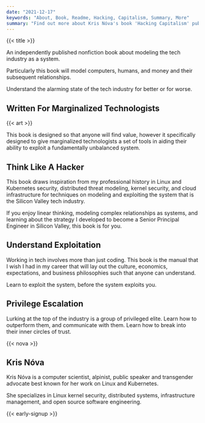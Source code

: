 ```yaml
---
date: "2021-12-17"
keywords: "About, Book, Readme, Hacking, Capitalism, Summary, More"
summary: "Find out more about Kris Nóva's book 'Hacking Capitalism' published 2022."
---
```


{{< title >}}


An independently published nonfiction book about modeling the tech industry as a system.

Particularly this book will model computers, humans, and money and their subsequent relationships. 

Understand the alarming state of the tech industry for better or for worse.

## Written For Marginalized Technologists

{{< art >}}


This book is designed so that anyone will find value, however it specifically designed to give marginalized technologists a set of tools in aiding their ability to exploit a fundamentally unbalanced system.

## Think Like A Hacker

This book draws inspiration from my professional history in Linux and Kubernetes security, distributed threat modeling, kernel security, and cloud infrastructure for techniques on modeling and exploiting the system that is the Silicon Valley tech industry. 

If you enjoy linear thinking, modeling complex relationships as systems, and learning about the strategy I developed to become a Senior Principal Engineer in Silicon Valley, this book is for you.

## Understand Exploitation 


Working in tech involves more than just coding. 
This book is the manual that I wish I had in my career that will lay out the culture, economics, expectations, and business philosophies such that anyone can understand.

Learn to exploit the system, before the system exploits you.

## Privilege Escalation 

Lurking at the top of the industry is a group of privileged elite.
Learn how to outperform them, and communicate with them.
Learn how to break into their inner circles of trust. 

{{< nova >}}


## Kris Nóva


Kris Nóva is a computer scientist, alpinist, public speaker and transgender advocate best known for her work on Linux and Kubernetes.

She specializes in Linux kernel security, distributed systems, infrastructure management, and open source software engineering. 

{{< early-signup >}}


